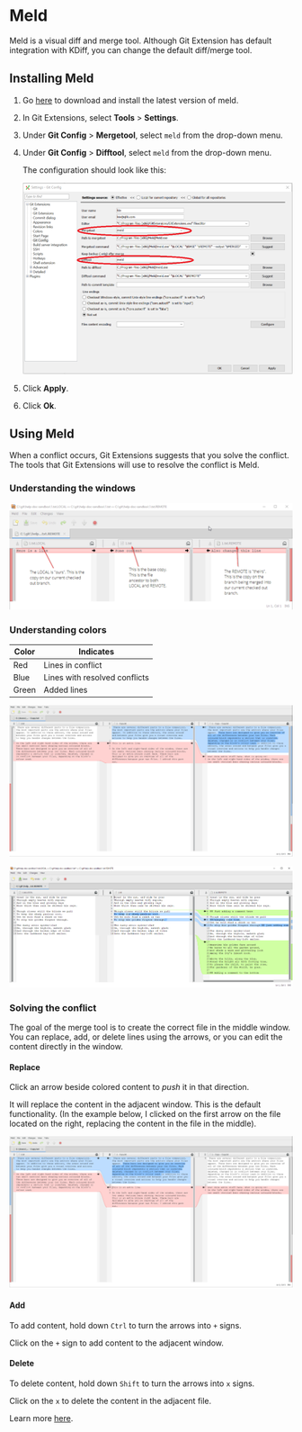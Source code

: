 # Meld

Meld is a visual diff and merge tool. Although Git Extension has default integration with KDiff, you can change the default diff/merge tool.

## Installing Meld

1. Go [here](http://meldmerge.org/) to download and install the latest version of meld.

1. In Git Extensions, select **Tools** > **Settings**.

1. Under **Git Config** > **Mergetool**, select `meld` from the drop-down menu.

1. Under **Git Config** > **Difftool**, select `meld` from the drop-down menu.

    The configuration should look like this:

    ![meld](assets/images/meld.png)

1. Click **Apply**.

1. Click **Ok**.

## Using Meld

When a conflict occurs, Git Extensions suggests that you solve the conflict. The tools that Git Extensions will use to resolve the conflict is Meld.

### Understanding the windows

![meld](assets/images/meld3.png)

### Understanding colors

|Color | Indicates|
|---    |---    |
|Red|Lines in conflict|
|Blue|Lines with resolved conflicts|
|Green|Added lines|

![meld](assets/images/meld1.png)

![meld](assets/images/meld4.png)

### Solving the conflict

The goal of the merge tool is to create the correct file in the middle window. You can replace, add, or delete lines using the arrows, or you can edit the content directly in the window.

#### Replace

Click an arrow beside colored content to _push_ it in that direction.

It will replace the content in the adjacent window. This is the default functionality. (In the example below, I clicked on the first arrow on the file located on the right, replacing the content in the file in the middle).

![meld](assets/images/meld2.png)

#### Add

To add content, hold down `Ctrl` to turn the arrows into `+` signs.

Click on the `+` sign to add content to the adjacent window.

#### Delete

To delete content, hold down `Shift` to turn the arrows into `x` signs.

Click on the `x` to delete the content in the adjacent file.

Learn more [here](http://meldmerge.org/help/file-mode.html).
